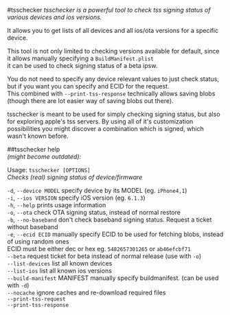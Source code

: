 #tsschecker
_tsschecker is a powerful tool to check tss signing status of various devices and ios versions._

It allows you to get lists of all devices and all ios/ota versions for a specific device.

This tool is not only limited to checking versions available for default, since it allows manually specifying a `BuildManifest.plist`  
it can be used to check signing status of a beta ipsw.

You do not need to specify any device relevant values to just check status, but if you want you can specify and ECID for the request.  
This combined with `--print-tss-response` technically allows saving blobs (though there are lot easier way of saving blobs out there).

tsschecker is meant to be used for simply checking signing status, but also for exploring apple's tss servers.
By using all of it's customization possibilities you might discover a combination which is signed, which wasn't known before.  


##tsschecker help  
_(might become outdated):_

Usage: `tsschecker [OPTIONS]`  
_Checks (real) signing status of device/firmware_  

  `-d`, `--device MODEL`	specify device by its MODEL (eg. `iPhone4,1`)  
  `-i`, `--ios VERSION`	specify iOS version (eg. `6.1.3`)  
  `-h`, `--help`		prints usage information  
  `-o`, `--ota`		check OTA signing status, instead of normal restore  
  `-b`, `--no-baseband`	don't check baseband signing status. Request a ticket without baseband  
  `-e`, `--ecid ECID`	manually specify ECID to be used for fetching blobs, instead of using random ones  
                 	ECID must be either dec or hex eg. `5482657301265` or `ab46efcbf71`    
      `--beta`		request ticket for beta instead of normal release (use with `-o`)  
      `--list-devices`	list all known devices  
      `--list-ios`	list all known ios versions  
      `--build-manifest` MANIFEST	manually specify buildmanifest. (can be used with `-d`)  
      `--nocache`       	ignore caches and re-download required files  
      `--print-tss-request`  
      `--print-tss-response`  
